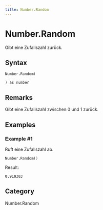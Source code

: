 ```yaml
---
title: Number.Random
---
```


# Number.Random


Gibt eine Zufallszahl zurück.


## Syntax

```powerquery
Number.Random(

) as number
```


## Remarks

Gibt eine Zufallszahl zwischen 0 und 1 zurück.


## Examples

### Example #1 
Ruft eine Zufallszahl ab.
```powerquery
Number.Random()
```

Result: 
```powerquery
0.919303
```




## Category
Number.Random
